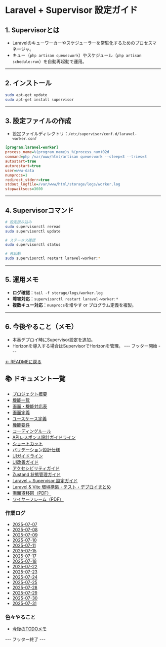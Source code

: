 
# Laravel + Supervisor 設定ガイド

## 1. Supervisorとは
- Laravelのキューワーカーやスケジューラーを常駐化するためのプロセスマネージャ。
- キュー（`php artisan queue:work`）やスケジュール（`php artisan schedule:run`）を自動再起動で運用。

---

## 2. インストール
```bash
sudo apt-get update
sudo apt-get install supervisor
```

---

## 3. 設定ファイルの作成
- 設定ファイルディレクトリ：`/etc/supervisor/conf.d/laravel-worker.conf`

```ini
[program:laravel-worker]
process_name=%(program_name)s_%(process_num)02d
command=php /var/www/html/artisan queue:work --sleep=3 --tries=3
autostart=true
autorestart=true
user=www-data
numprocs=1
redirect_stderr=true
stdout_logfile=/var/www/html/storage/logs/worker.log
stopwaitsecs=3600
```

---

## 4. Supervisorコマンド
```bash
# 設定読み込み
sudo supervisorctl reread
sudo supervisorctl update

# ステータス確認
sudo supervisorctl status

# 再起動
sudo supervisorctl restart laravel-worker:*
```

---

## 5. 運用メモ
- **ログ確認**：`tail -f storage/logs/worker.log`
- **障害対応**：`supervisorctl restart laravel-worker:*`
- **複数キュー対応**：`numprocs`を増やす or プログラム定義を複製。

---

## 6. 今後やること（メモ）
- 本番デプロイ時にSupervisor設定を追加。
- Horizonを導入する場合はSupervisorでHorizonを管理。
--- フッター開始 ---

[← READMEに戻る](../README.md)

## 📚 ドキュメント一覧

- [プロジェクト概要](project-overview.md)
- [機能一覧](features.md)
- [画面・機能対応表](function_screen_map.md)
- [画面定義](screens.md)
- [ユースケース定義](usecase_reserve.md)
- [機能要件](functional_requirements.md)
- [コーディングルール](coding-rules.md)
- [APIレスポンス設計ガイドライン](api_response.md)
- [ショートカット](shortcuts.md)
- [バリデーション設計仕様](validation_spec.md)
- [UIガイドライン](ui_guideline.md)
- [UI改善ガイド](ui_improvement_guide.md)
- [アクセシビリティガイド](accessibility_guide.md) 
- [Zustand 状態管理ガイド](zustand_guide.md)
- [Laravel + Supervisor 設定ガイド](supervisor.md)
- [Laravel & Vite 環境構築・テスト・デプロイまとめ](laravel-vite-setup.md)
- [画面遷移図（PDF）](画面遷移図.pdf)
- [ワイヤーフレーム（PDF）](ワイヤーフレーム.pdf)

### 作業ログ
- [2025-07-07](logs/2025-07-07.md)
- [2025-07-08](logs/2025-07-08.md)
- [2025-07-09](logs/2025-07-09.md)
- [2025-07-10](logs/2025-07-10.md)
- [2025-07-11](logs/2025-07-11.md)
- [2025-07-15](logs/2025-07-15.md)
- [2025-07-17](logs/2025-07-17.md)
- [2025-07-18](logs/2025-07-18.md)
- [2025-07-22](logs/2025-07-22.md)
- [2025-07-23](logs/2025-07-23.md)
- [2025-07-24](logs/2025-07-24.md)
- [2025-07-25](logs/2025-07-25.md)
- [2025-07-28](logs/2025-07-28.md)
- [2025-07-29](logs/2025-07-29.md)
- [2025-07-30](logs/2025-07-30.md)
- [2025-07-31](logs/2025-07-31.md)

### 色々やること
- [今後のTODOメモ](todo.md)

--- フッター終了 ---
